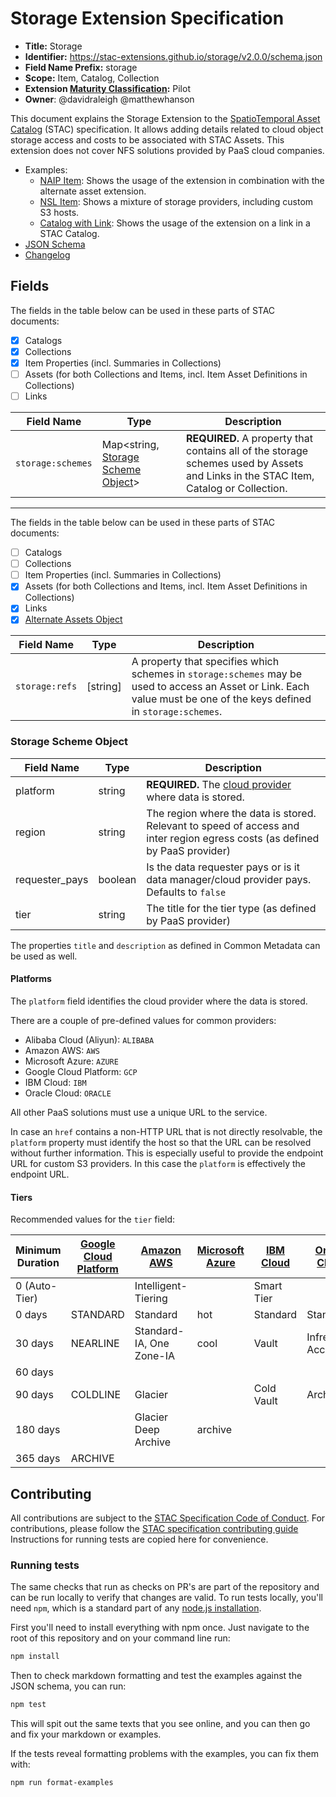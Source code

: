 # Storage Extension Specification

- **Title:** Storage
- **Identifier:** <https://stac-extensions.github.io/storage/v2.0.0/schema.json>
- **Field Name Prefix:** storage
- **Scope:** Item, Catalog, Collection
- **Extension [Maturity Classification](https://github.com/radiantearth/stac-spec/tree/master/extensions/README.md#extension-maturity):** Pilot
- **Owner**: @davidraleigh @matthewhanson

This document explains the Storage Extension to the [SpatioTemporal Asset Catalog](https://github.com/radiantearth/stac-spec) (STAC) specification.
It allows adding details related to cloud object storage access and costs to be associated with STAC Assets.
This extension does not cover NFS solutions provided by PaaS cloud companies.

- Examples:
  - [NAIP Item](examples/item-naip.json): Shows the usage of the extension in combination with the alternate asset extension.
  - [NSL Item](examples/item-nsl.json): Shows a mixture of storage providers, including custom S3 hosts.
  - [Catalog with Link](examples/catalog-link.json): Shows the usage of the extension on a link in a STAC Catalog.
- [JSON Schema](json-schema/schema.json)
- [Changelog](./CHANGELOG.md)

## Fields

The fields in the table below can be used in these parts of STAC documents:

- [x] Catalogs
- [x] Collections
- [x] Item Properties (incl. Summaries in Collections)
- [ ] Assets (for both Collections and Items, incl. Item Asset Definitions in Collections)
- [ ] Links

| Field Name        | Type                                                         | Description |
| ----------------- | ------------------------------------------------------------ | ----------- |
| `storage:schemes` | Map<string, [Storage Scheme Object](#storage-scheme-object)> | **REQUIRED.** A property that contains all of the storage schemes used by Assets and Links in the STAC Item, Catalog or Collection. |

---

The fields in the table below can be used in these parts of STAC documents:

- [ ] Catalogs
- [ ] Collections
- [ ] Item Properties (incl. Summaries in Collections)
- [x] Assets (for both Collections and Items, incl. Item Asset Definitions in Collections)
- [x] Links
- [x] [Alternate Assets Object](https://github.com/stac-extensions/alternate-assets?tab=readme-ov-file#alternate-asset-object)

| Field Name     | Type       | Description |
| -------------- | ---------- | ----------- |
| `storage:refs` | \[string\] | A property that specifies which schemes in `storage:schemes` may be used to access an Asset or Link. Each value must be one of the keys defined in `storage:schemes`. |

### Storage Scheme Object

| Field Name     | Type    | Description |
| -------------- | ------- | ----------- |
| platform       | string  | **REQUIRED.** The [cloud provider](#platforms) where data is stored. |
| region         | string  | The region where the data is stored. Relevant to speed of access and inter region egress costs (as defined by PaaS provider) |
| requester_pays | boolean | Is the data requester pays or is it data manager/cloud provider pays. Defaults to `false` |
| tier           | string  | The title for the tier type (as defined by PaaS provider) |

The properties `title` and `description` as defined in Common Metadata can be used as well.

#### Platforms

The `platform` field identifies the cloud provider where the data is stored.

There are a couple of pre-defined values for common providers:

- Alibaba Cloud (Aliyun): `ALIBABA`
- Amazon AWS: `AWS`
- Microsoft Azure: `AZURE`
- Google Cloud Platform: `GCP`
- IBM Cloud: `IBM`
- Oracle Cloud: `ORACLE`

All other PaaS solutions must use a unique URL to the service.

In case an `href` contains a non-HTTP URL that is not directly resolvable,
the `platform` property must identify the host so that the URL can be resolved without further information.
This is especially useful to provide the endpoint URL for custom S3 providers.
In this case the `platform` is effectively the endpoint URL.

#### Tiers

Recommended values for the `tier` field:

| Minimum Duration | [Google Cloud Platform](https://cloud.google.com/storage/docs/storage-classes) | [Amazon AWS](https://aws.amazon.com/s3/storage-classes/) | [Microsoft Azure](https://docs.microsoft.com/en-us/azure/storage/blobs/storage-blob-storage-tiers) | [IBM Cloud](https://cloud.ibm.com/objectstorage/create#pricing)  | [Oracle Cloud](https://www.oracle.com/cloud/storage/pricing.html) | [Alibaba Cloud](https://www.alibabacloud.com/product/oss/pricing) |
| ------------- | --------- | ------------------------ | ------- |----------  | ----------------- | ----------------- |
| 0 (Auto-Tier) |           | Intelligent-Tiering      |         | Smart Tier |
| 0 days        | STANDARD  | Standard                 | hot     | Standard   | Standard          | Standard          |
| 30 days       | NEARLINE  | Standard-IA, One Zone-IA | cool    | Vault      | Infrequent Access | Infrequent Access |
| 60 days       |           |                          |         |            |                   | Archive           |
| 90 days       | COLDLINE  | Glacier                  |         | Cold Vault | Archive           | |
| 180 days      |           | Glacier Deep Archive     | archive |            |                   | Cold Archive |
| 365 days      | ARCHIVE   |                          |         |            |                   | |

## Contributing

All contributions are subject to the
[STAC Specification Code of Conduct](https://github.com/radiantearth/stac-spec/blob/master/CODE_OF_CONDUCT.md).
For contributions, please follow the
[STAC specification contributing guide](https://github.com/radiantearth/stac-spec/blob/master/CONTRIBUTING.md) Instructions
for running tests are copied here for convenience.

### Running tests

The same checks that run as checks on PR's are part of the repository and can be run locally to verify that changes are valid. 
To run tests locally, you'll need `npm`, which is a standard part of any [node.js installation](https://nodejs.org/en/download/).

First you'll need to install everything with npm once. Just navigate to the root of this repository and on 
your command line run:
```bash
npm install
```

Then to check markdown formatting and test the examples against the JSON schema, you can run:
```bash
npm test
```

This will spit out the same texts that you see online, and you can then go and fix your markdown or examples.

If the tests reveal formatting problems with the examples, you can fix them with:
```bash
npm run format-examples
```
